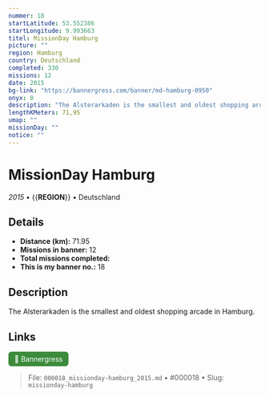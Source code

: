 ```yaml
---
nummer: 18
startLatitude: 53.552386
startLongitude: 9.993663
titel: MissionDay Hamburg
picture: ""
region: Hamburg
country: Deutschland
completed: 330
missions: 12
date: 2015
bg-link: "https://bannergress.com/banner/md-hamburg-0950"
onyx: 0
description: "The Alsterarkaden is the smallest and oldest shopping arcade in Hamburg."
lengthKMeters: 71,95
umap: ""
missionDay: ""
notice: ""
---
```

# MissionDay Hamburg

*2015* • {{__REGION__}} • Deutschland





## Details
- **Distance (km):** 71.95
- **Missions in banner:** 12
- **Total missions completed:** 
- **This is my banner no.:** 18



## Description
The Alsterarkaden is the smallest and oldest shopping arcade in Hamburg.



## Links
<a href="https://bannergress.com/banner/md-hamburg-0950" target="_blank" style="display:inline-block;margin-right:8px;padding:6px 12px;background:#3c8b3c;color:#fff;text-decoration:none;border-radius:6px;">🔗 Bannergress</a>



> File: `000018_missionday-hamburg_2015.md` • #000018 • Slug: `missionday-hamburg`
